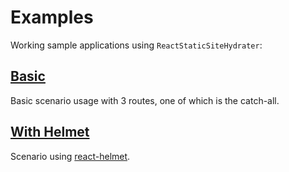 # Examples

Working sample applications using `ReactStaticSiteHydrater`:

## [Basic](./basic)

Basic scenario usage with 3 routes, one of which is the catch-all.

## [With Helmet](./with-helmet)

Scenario using [react-helmet](https://github.com/nfl/react-helmet).
